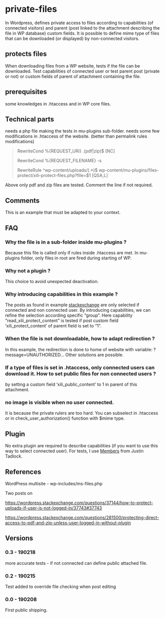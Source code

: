 # private-files
In Wordpress, defines private access to files according to capabilities (of connected visitors) and parent (post linked to the attachment describing the file in WP database) custom fields. It is possible to define mime type of files that can be downloaded (or displayed) by non-connected visitors.

## protects files
When downloading files from a WP website, tests if the file can be downloaded. Test capabilities of connected user or test parent post (private or not) or custom fields of parent of attachment containing the file.

## prerequisites
some knowledges in .htaccess and in WP core files.


## Technical parts

needs a php file making the tests in mu-plugins sub-folder.
needs some few modifications in .htaccess of the website. (better than permalink rules modifications)



> RewriteCond %{REQUEST_URI} \.(pdf|zip)$ [NC]
> 
> RewriteCond %{REQUEST_FILENAME} -s
> 
> RewriteRule ^wp-content/uploads/(.*)$ wp-content/mu-plugins/files-protect/xili-protect-files.php?file=$1 [QSA,L]



Above only pdf and zip files are tested. Comment the line if not required.

## Comments
This is an example that must be adapted to your context.
## FAQ
### Why the file is in a sub-folder inside mu-plugins ?
Because this file is called only if rules inside .htaccess are met. In mu-plugins folder, only files in root are fired during starting of WP.

### Why not a plugin ?
This choice to avoid unexpected deactivation.

### Why introducing capabilities in this example ?
The posts as found in example [stackexchange](https://wordpress.stackexchange.com) are only selected if connected and non connected user.
By introducing capabilities, we can refine the selection according specific “group”.
Here capability “read_xili_protect_content” is tested if post custom field ‘xili_protect_content’ of parent field is set to “1”.

### When the file is not downloadable, how to adapt redirection ?
In this example, the redirection is done to home of website with variable: ?message=UNAUTHORIZED... Other solutions are possible.
### If a type of files is set in .htaccess, only connected users can download it. How to set public files for non connected users ?
by setting a custom field ‘xili_public_content’ to 1 in parent of this attachment.

### no image is visible when no user connected.
It is because the private rulers are too hard. You can subselect in .htaccess or in check_user_authorization() function with $mime type.

## Plugin
No extra plugin are required to describe capabilities (if you want to use this way to select connected user). For tests, I use [Members](https://wordpress.org/plugins/members/) from Justin Tadlock.

## References
WordPress multisite - wp-includes/ms-files.php

Two posts on 

https://wordpress.stackexchange.com/questions/37144/how-to-protect-uploads-if-user-is-not-logged-in/37743#37743

https://wordpress.stackexchange.com/questions/281500/protecting-direct-access-to-pdf-and-zip-unless-user-logged-in-without-plugin

## Versions
### 0.3 - 190218
more accurate tests - if not connected can define public attached file.
### 0.2 - 190215
Test added to override file checking when post editing
### 0.0 - 190208
First public shipping.
